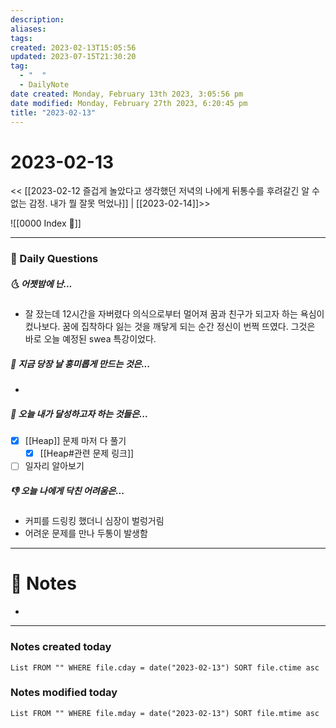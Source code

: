 ```yaml
---
description:
aliases: 
tags: 
created: 2023-02-13T15:05:56
updated: 2023-07-15T21:30:20
tag:
  - "  "
  - DailyNote
date created: Monday, February 13th 2023, 3:05:56 pm
date modified: Monday, February 27th 2023, 6:20:45 pm
title: "2023-02-13"
---
```


# 2023-02-13

<< [[2023-02-12 즐겁게 놀았다고 생각했던 저녁의 나에게 뒤통수를 후려갈긴 알 수 없는 감정. 내가 뭘 잘못 먹었나]] | [[2023-02-14]]>>

![[0000 Index 🔗]]

---

### 📅 Daily Questions

##### 🌜 어젯밤에 난...

- 잘 잤는데 12시간을 자버렸다 의식으로부터 멀어져 꿈과 친구가 되고자 하는 욕심이 컸나보다. 꿈에 집착하다 잃는 것을 깨닿게 되는 순간 정신이 번쩍 뜨였다. 그것은 바로 오늘 예정된 swea 특강이었다.

##### 🙌 지금 당장 날 흥미롭게 만드는 것은...

- 

##### 🚀 오늘 내가 달성하고자 하는 것들은...

- [x] [[Heap]] 문제 마저 다 풀기
	- [x] [[Heap#관련 문제 링크]]
- [ ] 일자리 알아보기

##### 👎 오늘 나에게 닥친 어려움은...

- 커피를 드링킹 했더니 심장이 벌렁거림
- 어려운 문제를 만나 두통이 발생함

---

# 📝 Notes

- 

---

### Notes created today

```dataview
List FROM "" WHERE file.cday = date("2023-02-13") SORT file.ctime asc
```

### Notes modified today

```dataview
List FROM "" WHERE file.mday = date("2023-02-13") SORT file.mtime asc
```
